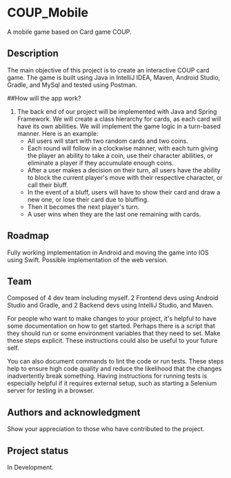 
# COUP_Mobile
A mobile game based on Card game COUP.

## Description
The main objective of this project is to create an interactive COUP card game. The game is built using Java in IntelliJ IDEA, Maven, Android Studio, Gradle, and MySql and tested using Postman.

##How will the app work?
1. The back end of our project will be implemented with Java and Spring Framework. We will create a class hierarchy for cards, as each card will have its own abilities. We will implement the game logic in a turn-based manner. Here is an example:
    - All users will start with two random cards and two coins.
    - Each round will follow in a clockwise manner, with each turn giving the player an ability to take a coin, use their character abilities, or eliminate a player if they accumulate enough coins.
    - After a user makes a decision on their turn, all users have the ability to block the current player's move with their respective character, or call their bluff.
    - In the event of a bluff, users will have to show their card and draw a new one, or lose their card due to bluffing.
    - Then it becomes the next player's turn.
    - A user wins when they are the last one remaining with cards.

<!--##
## Visuals
Depending on what you are making, it can be a good idea to include screenshots or even a video (you'll frequently see GIFs rather than actual videos). Tools like ttygif can help, but check out Asciinema for a more sophisticated method.

## Installation

 Usage
Use examples liberally, and show the expected output if you can. It's helpful to have inline the smallest example of usage that you can demonstrate, while providing links to more sophisticated examples if they are too long to reasonably include in the README.

## Support
Tell people where they can go to for help. It can be any combination of an issue tracker, a chat room, an email address, etc.
-->

## Roadmap
Fully working implementation in Android and moving the game into IOS using Swift. Possible implementation of the web version.

## Team
Composed of 4 dev team including myself. 2 Frontend devs using Android Studio and Gradle, and 2 Backend devs using IntelliJ Studio, and Maven. 

For people who want to make changes to your project, it's helpful to have some documentation on how to get started. Perhaps there is a script that they should run or some environment variables that they need to set. Make these steps explicit. These instructions could also be useful to your future self.

You can also document commands to lint the code or run tests. These steps help to ensure high code quality and reduce the likelihood that the changes inadvertently break something. Having instructions for running tests is especially helpful if it requires external setup, such as starting a Selenium server for testing in a browser.

## Authors and acknowledgment
Show your appreciation to those who have contributed to the project.

<!--## License
For open source projects, say how it is licensed.
-->
## Project status
In Development.
